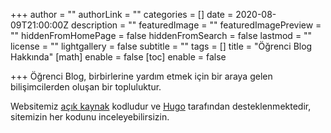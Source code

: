 +++
author = ""
authorLink = ""
categories = []
date = 2020-08-09T21:00:00Z
description = ""
featuredImage = ""
featuredImagePreview = ""
hiddenFromHomePage = false
hiddenFromSearch = false
lastmod = ""
license = ""
lightgallery = false
subtitle = ""
tags = []
title = "Öğrenci Blog Hakkında"
[math]
enable = false
[toc]
enable = false

+++
Öğrenci Blog, birbirlerine yardım etmek için bir araya gelen bilişimcilerden oluşan bir topluluktur.

Websitemiz [açık kaynak](https://github.com/ybsci/pau) kodludur ve [Hugo](https://gohugo.io/) tarafından desteklenmektedir, sitemizin her kodunu inceleyebilirsizin.


